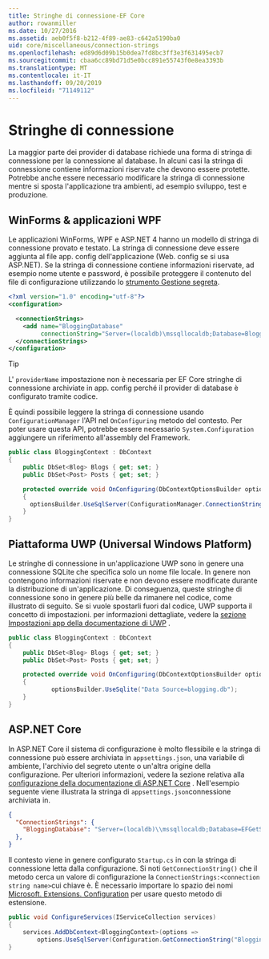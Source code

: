 ```yaml
---
title: Stringhe di connessione-EF Core
author: rowanmiller
ms.date: 10/27/2016
ms.assetid: aeb0f5f8-b212-4f89-ae83-c642a5190ba0
uid: core/miscellaneous/connection-strings
ms.openlocfilehash: ed89d6d09b15b0dea7fd8bc3ff3e3f631495ecb7
ms.sourcegitcommit: cbaa6cc89bd71d5e0bcc891e55743f0e8ea3393b
ms.translationtype: MT
ms.contentlocale: it-IT
ms.lasthandoff: 09/20/2019
ms.locfileid: "71149112"
---
```

# <a name="connection-strings"></a>Stringhe di connessione

La maggior parte dei provider di database richiede una forma di stringa di connessione per la connessione al database. In alcuni casi la stringa di connessione contiene informazioni riservate che devono essere protette. Potrebbe anche essere necessario modificare la stringa di connessione mentre si sposta l'applicazione tra ambienti, ad esempio sviluppo, test e produzione.

## <a name="winforms--wpf-applications"></a>WinForms & applicazioni WPF

Le applicazioni WinForms, WPF e ASP.NET 4 hanno un modello di stringa di connessione provato e testato. La stringa di connessione deve essere aggiunta al file app. config dell'applicazione (Web. config se si usa ASP.NET). Se la stringa di connessione contiene informazioni riservate, ad esempio nome utente e password, è possibile proteggere il contenuto del file di configurazione utilizzando lo [strumento Gestione segreta](https://docs.microsoft.com/aspnet/core/security/app-secrets#secret-manager).

``` xml
<?xml version="1.0" encoding="utf-8"?>
<configuration>

  <connectionStrings>
    <add name="BloggingDatabase"
         connectionString="Server=(localdb)\mssqllocaldb;Database=Blogging;Trusted_Connection=True;" />
  </connectionStrings>
</configuration>
```

> [!TIP]  
> L' `providerName` impostazione non è necessaria per EF Core stringhe di connessione archiviate in app. config perché il provider di database è configurato tramite codice.

È quindi possibile leggere la stringa di connessione usando `ConfigurationManager` l'API nel `OnConfiguring` metodo del contesto. Per poter usare questa API, potrebbe essere necessario `System.Configuration` aggiungere un riferimento all'assembly del Framework.

``` csharp
public class BloggingContext : DbContext
{
    public DbSet<Blog> Blogs { get; set; }
    public DbSet<Post> Posts { get; set; }

    protected override void OnConfiguring(DbContextOptionsBuilder optionsBuilder)
    {
      optionsBuilder.UseSqlServer(ConfigurationManager.ConnectionStrings["BloggingDatabase"].ConnectionString);
    }
}
```

## <a name="universal-windows-platform-uwp"></a>Piattaforma UWP (Universal Windows Platform)

Le stringhe di connessione in un'applicazione UWP sono in genere una connessione SQLite che specifica solo un nome file locale. In genere non contengono informazioni riservate e non devono essere modificate durante la distribuzione di un'applicazione. Di conseguenza, queste stringhe di connessione sono in genere più belle da rimanere nel codice, come illustrato di seguito. Se si vuole spostarli fuori dal codice, UWP supporta il concetto di impostazioni. per informazioni dettagliate, vedere la [sezione Impostazioni app della documentazione di UWP](https://docs.microsoft.com/windows/uwp/app-settings/store-and-retrieve-app-data) .

``` csharp
public class BloggingContext : DbContext
{
    public DbSet<Blog> Blogs { get; set; }
    public DbSet<Post> Posts { get; set; }

    protected override void OnConfiguring(DbContextOptionsBuilder optionsBuilder)
    {
            optionsBuilder.UseSqlite("Data Source=blogging.db");
    }
}
```

## <a name="aspnet-core"></a>ASP.NET Core

In ASP.NET Core il sistema di configurazione è molto flessibile e la stringa di connessione può essere archiviata in `appsettings.json`, una variabile di ambiente, l'archivio del segreto utente o un'altra origine della configurazione. Per ulteriori informazioni, vedere la sezione relativa alla [configurazione della documentazione di ASP.NET Core](https://docs.asp.net/en/latest/fundamentals/configuration.html) . Nell'esempio seguente viene illustrata la stringa di `appsettings.json`connessione archiviata in.

``` json
{
  "ConnectionStrings": {
    "BloggingDatabase": "Server=(localdb)\\mssqllocaldb;Database=EFGetStarted.ConsoleApp.NewDb;Trusted_Connection=True;"
  },
}
```

Il contesto viene in genere configurato `Startup.cs` in con la stringa di connessione letta dalla configurazione. Si noti `GetConnectionString()` che il metodo cerca un valore di configurazione la `ConnectionStrings:<connection string name>`cui chiave è. È necessario importare lo spazio dei nomi [Microsoft. Extensions. Configuration](https://docs.microsoft.com/dotnet/api/microsoft.extensions.configuration) per usare questo metodo di estensione.

``` csharp
public void ConfigureServices(IServiceCollection services)
{
    services.AddDbContext<BloggingContext>(options =>
        options.UseSqlServer(Configuration.GetConnectionString("BloggingDatabase")));
}
```
